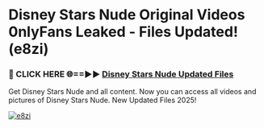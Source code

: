 # Disney Stars Nude Original Videos 0nlyFans Leaked - Files Updated! (e8zi)

<h3>🔴 CLICK HERE 🌐==►► <a href="https://tinyurl.com/5h6xmrr3" rel="nofollow">Disney Stars Nude Updated Files</a></h3>

Get Disney Stars Nude and all content. Now you can access all videos and pictures of Disney Stars Nude. New Updated Files 2025!

[![e8zi](https://i.imgur.com/KVD873Z.gif)](https://tinyurl.com/5h6xmrr3)
